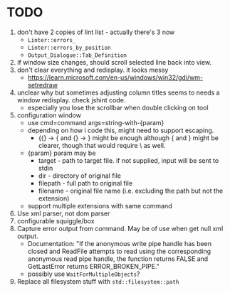 # TODO

1. don't have 2 copies of lint list - actually there's 3 now
   * `Linter::errors_`
   * `Linter::errors_by_position`
   * `Output_Dialogue::Tab_Definition` 
2. if window size changes, should scroll selected line back into view.
3. don't clear everything and redisplay. it looks messy
   * https://learn.microsoft.com/en-us/windows/win32/gdi/wm-setredraw
4. unclear why but sometimes adjusting column titles seems to needs a window redisplay. check jshint code.
   * especially you lose the scrollbar when double clicking on tool
5. configuration window
   * use cmd=command args=string-with-{param}
   * depending on how i code this, might need to support escaping.
     * {{} -> { and {} -> } might be enough although \{ and \} might be clearer, though that would require \\ as well.
   * {param} param may be
     * target - path to target file. if not supplied, input will be sent to stdin
     * dir - directory of original file
     * filepath - full path to original file
     * filename - original file name (i.e. excluding the path but not the extension)
   * support multiple extensions with same command
6. Use xml parser, not dom parser
7. configurable squiggle/box
8. Capture error output from command. May be of use when get null xml output.
   * Documentation:
   "If the anonymous write pipe handle has been closed and ReadFile
    attempts to read using the corresponding anonymous read pipe handle, the
    function returns FALSE and GetLastError returns ERROR_BROKEN_PIPE."
   * possibly use `WaitForMultipleObjects`?
9. Replace all filesystem stuff with `std::filesystem::path`
